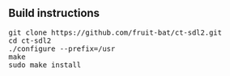 Build instructions
------------------
<pre>
git clone https://github.com/fruit-bat/ct-sdl2.git
cd ct-sdl2
./configure --prefix=/usr
make
sudo make install
</pre>
